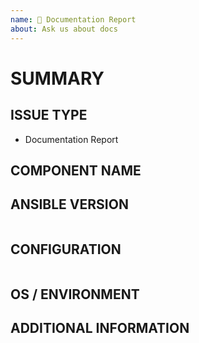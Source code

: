 ```yaml
---
name: 📝 Documentation Report
about: Ask us about docs
---
```

<!--- Verify first that your improvement is not already reported on GitHub -->
<!--- Also test if the latest release and devel branch are affected too -->
<!--- Complete *all* sections as described, this form is processed automatically -->

# SUMMARY
<!--- Explain the problem briefly below, add suggestions to wording or structure -->

<!--- HINT: Did you know the documentation has an "Edit on GitHub" link on every page ? -->

## ISSUE TYPE

- Documentation Report

## COMPONENT NAME
<!--- Write the short name of the rst file, module, plugin, task or feature below, use your best guess if unsure -->

## ANSIBLE VERSION
<!--- Paste verbatim output from "ansible --version" between quotes -->
```paste below

```

## CONFIGURATION
<!--- Paste verbatim output from "ansible-config dump --only-changed" between quotes -->
```paste below

```

## OS / ENVIRONMENT
<!--- Provide all relevant information below, e.g. OS version, browser, etc. -->

## ADDITIONAL INFORMATION
<!--- Describe how this improves the documentation, e.g. before/after situation or screenshots -->

<!--- HINT: You can paste gist.github.com links for larger files -->
